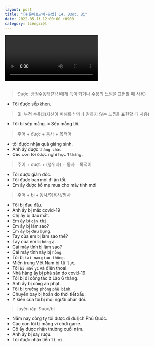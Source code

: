 ```yaml
---
layout: post
title: "[쉬운베트남어-문법] 14. Được, Bị"
date: 2022-05-13 12:00:00 +0900
category: tiếngViệt
---
```


<div class="video-container">
    <video id="player" class="video-js vjs-default-skin vjs-big-play-centered" data-json="/public/json/쉬운베트남어-문법14과.json"></video>
</div>

<br>

> Được: 긍정수동태(자신에게 득이 되거나 수용의 느낌을 표현할 때 사용)
- Tôi được sếp khen.


> Bị: 부정 수동태(자신이 피해를 받거나 원하지 않는 느낌을 표현할 때 사용)
- Tôi bị sếp mắng. = Sếp mắng tôi.

> 주어 + được + 동사 + 목적어
- tôi được nhận quà giáng sinh.
- Anh ấy được ``thăng chức``
- Các con tôi được nghỉ học 1 tháng.

> 주어 + được + (행위자) + 동사 + 목적어
- Tôi được giám đốc.
- Tôi được bạn mời đi ăn tối.
- Em ấy được bố mẹ mua cho máy tính mới

> 주어 + bị + 동사/형용사/명사
- Tôi bị đau đầu.
- Anh ấy bị mắc covid-19
- Chị ấy bị đau mắt.
- Em ấy bị ``cận thị``.
- Em ấy bị làm sao?
- Em ấy bị đau bụng.
- Tay của em bị làm sao thế?
- Tay của em bị ``bỏng`` ạ.
- Cái máy tính bị làm sao?
- Cái máy tính này bị ``hỏng``.
- Tôi bị ``tai nạn`` ``giao thông``.
- Miền trung Việt Nam bị ``lũ lụt``.
- Tôi ``bị mấy`` ``ví`` và điện thoại.
- Nhà hàng ấy bị phá sản do covid-19
- Tôi bị đi công tác ở Lào 6 tháng.
- Anh ấy bị công an phạt.
- Tôi bị ``trưởng phòng`` ``phê bình``.
- Chuyến bay bị hoãn do thời tiết xấu.
- Ý kiến của tôi bị mọi người phản đối.

> luyện tập: Được/bị
- Năm nay công ty tôi được đi du lịch Phú Quốc.
- Các con tôi bị mắng vì chơi game.
- Cô ấy được nhận thưởng cuối năm.
- Anh ấy bị say rượu.
- Tôi được nhận tiền ``lì xì``.